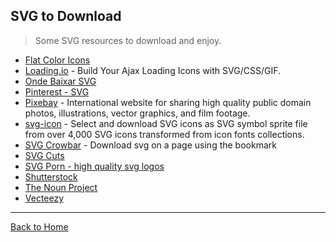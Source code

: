 ## SVG to Download
> Some SVG resources to download and enjoy.

- [Flat Color Icons](https://github.com/icons8/flat-color-icons)
- [Loading.io](http://loading.io/) - Build Your Ajax Loading Icons with SVG/CSS/GIF.
- [Onde Baixar SVG](http://willianjusten.com.br/onde-baixar-svg/)
- [Pinterest - SVG](http://www.pinterest.com/ligayatg/svg-files-free/)
- [Pixebay](https://pixabay.com/) - International website for sharing high quality public domain photos, illustrations, vector graphics, and film footage.
- [svg-icon](http://leungwensen.github.io/svg-icon/) - Select and download SVG icons as SVG symbol sprite file from over 4,000 SVG icons transformed from icon fonts collections.
- [SVG Crowbar](https://github.com/NYTimes/svg-crowbar) - Download svg on a page using the bookmark
- [SVG Cuts](http://svgcuts.com/blog/category/fsvgotw/)
- [SVG Porn - high quality svg logos](http://svgporn.com/)
- [Shutterstock](http://www.shutterstock.com/pt/cat-29-Vectors.html)
- [The Noun Project](http://thenounproject.com/)
- [Vecteezy](http://www.vecteezy.com/)

---
[Back to Home](https://github.com/willianjusten/awesome-svg)
